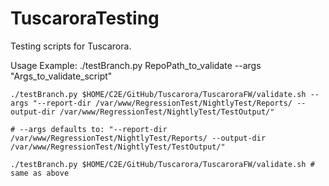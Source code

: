 # TuscaroraTesting
Testing scripts for Tuscarora.

Usage Example:
    ./testBranch.py RepoPath_to_validate --args "Args_to_validate_script"

    ./testBranch.py $HOME/C2E/GitHub/Tuscarora/TuscaroraFW/validate.sh --args "--report-dir /var/www/RegressionTest/NightlyTest/Reports/ --output-dir /var/www/RegressionTest/NightlyTest/TestOutput/"

    # --args defaults to: "--report-dir /var/www/RegressionTest/NightlyTest/Reports/ --output-dir /var/www/RegressionTest/NightlyTest/TestOutput/"

    ./testBranch.py $HOME/C2E/GitHub/Tuscarora/TuscaroraFW/validate.sh # same as above


